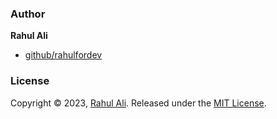 ### Author

**Rahul Ali**

* [github/rahulfordev](https://github.com/rahulfordev) 

### License

Copyright © 2023, [Rahul Ali](https://github.com/rahulfordev).
Released under the [MIT License](LICENSE).
